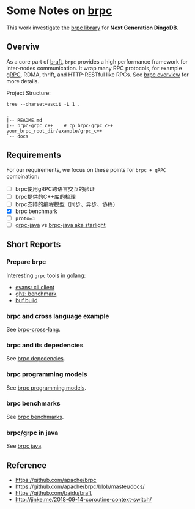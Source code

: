 
Some Notes on [brpc](https://github.com/apache/brpc)
====================================================

This work investigate the [brpc library](https://github.com/apache/brpc) for **Next Generation DingoDB**.

## Overviw

As a core part of [braft](https://github.com/baidu/braft), `brpc` provides a high performance framework for inter-nodes communication. It 
wrap many RPC protocols, for example [gRPC](https://github.com/grpc/grpc), RDMA, thrift, and HTTP-RESTful like RPCs. See 
[brpc overview](https://github.com/apache/brpc/blob/master/docs/en/overview.md) for more details.

Project Structure:
```text
tree --charset=ascii -L 1 .

.
|-- README.md
|-- brpc-grpc_c++    # cp brpc-grpc_c++ your_brpc_root_dir/example/grpc_c++
`-- docs
```

## Requirements

For our requirements, we focus on these points for `brpc + gRPC` combination:

- [ ] brpc使用gRPC跨语言交互的验证
- [ ] brpc提供的C++库的梳理
- [ ] brpc支持的编程模型（同步、异步、协程）
- [X] brpc benchmark
- [ ] `proto=3`
- [ ] [grpc-java](https://github.com/grpc/grpc-java) vs [brpc-java aka starlight](https://github.com/baidu/starlight)

## Short Reports

### Prepare brpc

Interesting `grpc` tools in golang:
- [evans: cli client](https://github.com/ktr0731/evans)
- [ghz: benchmark](https://github.com/bojand/ghz)
- [buf.build](https://docs.buf.build/introduction)

### brpc and cross language example

See [brpc-cross-lang](./docs/01-cross-lang.md).

### brpc and its depedencies

See [brpc depedencies](./docs/02-depedencies.md).

### brpc programming models

See [brpc programming models](./docs/03-brpc-internals.md).

### brpc benchmarks

See [brpc benchmarks](./docs/04-benchmarks.md).

### brpc/grpc in java

See [brpc java](./docs/05-java.md).

## Reference

- https://github.com/apache/brpc
- https://github.com/apache/brpc/blob/master/docs/
- https://github.com/baidu/braft
- http://jinke.me/2018-09-14-coroutine-context-switch/

